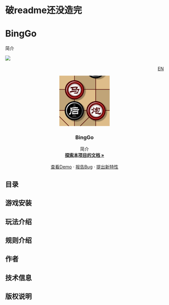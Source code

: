 # 破readme还没造完

# BingGo
简介


[![](https://img.shields.io/badge/issues-0-blue)](https://github.com/windbell0711/BingGo/issues)


[<p align="right">EN</p>](README_en.md)
<p align="center">
  <a href="https://github.com/windbelljianjie0711/BingGo">
    <img src="./img/mahoupao.png" alt="Logo" width="160" height="160">
  </a>
</p>
<h3 align="center">BingGo</h3>
<p align="center">
  简介
  <br />
  <a href="https://baidu.com"><strong>探索本项目的文档 »</strong></a>
  <br /> <br />
  <a href="https://github.com/windbell0711/BingGo">查看Demo</a>  ·
  <a href="https://github.com/windbell0711/BingGo/issues">报告Bug</a>  ·
  <a href="https://github.com/windbell0711/BingGo/issues">提出新特性</a>
</p>

 
## 目录



## 游戏安装
## 玩法介绍
## 规则介绍
## 作者
## 技术信息
## 版权说明

